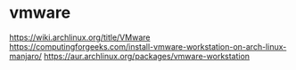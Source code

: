 # vmware

https://wiki.archlinux.org/title/VMware
https://computingforgeeks.com/install-vmware-workstation-on-arch-linux-manjaro/
https://aur.archlinux.org/packages/vmware-workstation